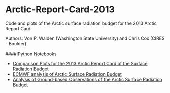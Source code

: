 Arctic-Report-Card-2013
=======================

Code and plots of the Arctic surface radiation budget for the 2013 Arctic Report Card.

Authors:  Von P. Walden (Washington State University) and Chris Cox (CIRES - Boulder)

####IPython Notebooks
*  [Comparison Plots for the 2013 Arctic Report Card of the Surface Radiation Budget](http://nbviewer.ipython.org/urls/raw.github.com/vonw/Arctic-Report-Card-2013/master/2013ArcticReportCard_ComparisonPlots.ipynb) 
*  [ECMWF analysis of Arctic Surface Radiation Budget](http://nbviewer.ipython.org/urls/raw.github.com/vonw/Arctic-Report-Card-2013/master/2013ArcticReportCard_ECMWFanalysis.ipynb)
*  [Analysis of Ground-based Observations of the Arctic Surface Radiation Budget](http://nbviewer.ipython.org/urls/raw.github.com/vonw/Arctic-Report-Card-2013/master/2013ArcticReportCard_GroundBasedSites.ipynb)
  
